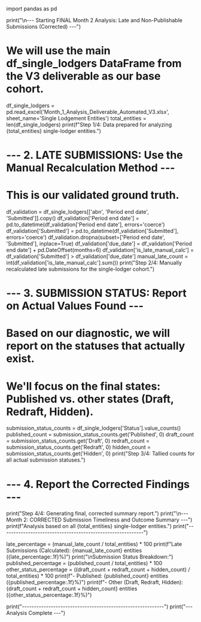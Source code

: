 import pandas as pd

print("\n--- Starting FINAL Month 2 Analysis: Late and Non-Publishable Submissions (Corrected) ---")

# We will use the main df_single_lodgers DataFrame from the V3 deliverable as our base cohort.
df_single_lodgers = pd.read_excel('Month_1_Analysis_Deliverable_Automated_V3.xlsx', sheet_name='Single Lodgement Entities')
total_entities = len(df_single_lodgers)
print(f"Step 1/4: Data prepared for analyzing {total_entities} single-lodger entities.")

# --- 2. LATE SUBMISSIONS: Use the Manual Recalculation Method ---
# This is our validated ground truth.
df_validation = df_single_lodgers[['abn', 'Period end date', 'Submitted']].copy()
df_validation['Period end date'] = pd.to_datetime(df_validation['Period end date'], errors='coerce')
df_validation['Submitted'] = pd.to_datetime(df_validation['Submitted'], errors='coerce')
df_validation.dropna(subset=['Period end date', 'Submitted'], inplace=True)
df_validation['due_date'] = df_validation['Period end date'] + pd.DateOffset(months=6)
df_validation['is_late_manual_calc'] = df_validation['Submitted'] > df_validation['due_date']
manual_late_count = int(df_validation['is_late_manual_calc'].sum())
print("Step 2/4: Manually recalculated late submissions for the single-lodger cohort.")

# --- 3. SUBMISSION STATUS: Report on Actual Values Found ---
# Based on our diagnostic, we will report on the statuses that actually exist.
# We'll focus on the final states: Published vs. other states (Draft, Redraft, Hidden).
submission_status_counts = df_single_lodgers['Status'].value_counts()
published_count = submission_status_counts.get('Published', 0)
draft_count = submission_status_counts.get('Draft', 0)
redraft_count = submission_status_counts.get('Redraft', 0)
hidden_count = submission_status_counts.get('Hidden', 0)
print("Step 3/4: Tallied counts for all actual submission statuses.")

# --- 4. Report the Corrected Findings ---
print("Step 4/4: Generating final, corrected summary report.")
print("\n--- Month 2: CORRECTED Submission Timeliness and Outcome Summary ---")
print(f"Analysis based on all {total_entities} single-lodger entities.")
print("-----------------------------------------------------------")

late_percentage = (manual_late_count / total_entities) * 100
print(f"Late Submissions (Calculated): {manual_late_count} entities ({late_percentage:.1f}%)")
print("\nSubmission Status Breakdown:")
published_percentage = (published_count / total_entities) * 100
other_status_percentage = ((draft_count + redraft_count + hidden_count) / total_entities) * 100
print(f"- Published: {published_count} entities ({published_percentage:.1f}%)")
print(f"- Other (Draft, Redraft, Hidden): {draft_count + redraft_count + hidden_count} entities ({other_status_percentage:.1f}%)")

print("-----------------------------------------------------------")
print("--- Analysis Complete ---")
